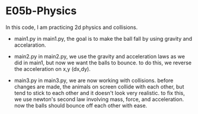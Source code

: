 # E05b-Physics
In this code, I am practicing 2d physics and collisions.

* main1.py
in main1.py, the goal is to make the ball fall by using gravity and accelaration.

* main2.py
in main2.py, we use the gravity and acceleration laws as we did in main1, but now we want the balls to bounce. to do this, we reverse the acceleration on x,y (dx,dy). 

* main3.py
in main3.py, we are now working with collisions. before changes are made, the animals on screen collide with each other, but tend to stick to each other and it doesn't look very realistic. to fix this, we use newton's second law involving mass, force, and acceleration. now the balls should bounce off each other with ease.